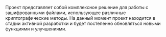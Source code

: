 Проект представляет собой комплексное решение для работы с зашифрованными файлами, использующее различные криптографические методы. 
На данный момент проект находится в стадии активной разработки и будет постепенно обновляться новыми функциями и улучшениями.
